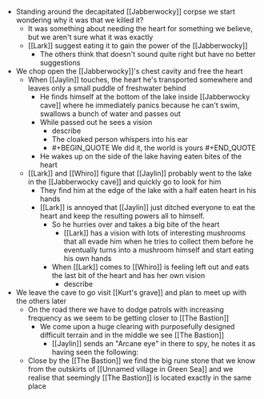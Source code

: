 - Standing around the decapitated [[Jabberwocky]] corpse we start wondering why it was that we killed it?
	- It was something about needing the heart for something we believe, but we aren't sure what it was exactly
	- [[Lark]] suggest eating it to gain the power of the [[Jabberwocky]]
		- The others think that doesn't sound quite right but have no better suggestions
- We chop open the [[Jabberwocky]]'s chest cavity and free the heart
	- When [[Jaylin]] touches, the heart he's transported somewhere and leaves only a small puddle of freshwater behind
		- He finds himself at the bottom of the lake inside [[Jabberwocky cave]] where he immediately panics because he can't swim, swallows a bunch of water and passes out
		- While passed out he sees a vision
			- describe
			- The cloaked person whispers into his ear
			- #+BEGIN_QUOTE
			  We did it, the world is yours
			  #+END_QUOTE
		- He wakes up on the side of the lake having eaten bites of the heart
	- [[Lark]] and [[Whiro]] figure that [[Jaylin]] probably went to the lake in the [[Jabberwocky cave]] and quickly go to look for him
		- They find him at the edge of the lake with a half eaten heart in his hands
		- [[Lark]] is annoyed that [[Jaylin]] just ditched everyone to eat the heart and keep the resulting powers all to himself.
			- So he hurries over and takes a big bite of the heart
				- [[Lark]] has a vision with lots of interesting mushrooms that all evade him when he tries to collect them before he eventually turns into a mushroom himself and start eating his own hands
			- When [[Lark]] comes to [[Whiro]] is feeling left out and eats the last bit of the heart and has her own vision
				- describe
- We leave the cave to go visit [[Kurt's grave]] and plan to meet up with the others later
	- On the road there we have to dodge patrols with increasing frequency as we seem to be getting closer to [[The Bastion]]
		- We come upon a huge clearing with purposefully designed difficult terrain and in the middle we see [[The Bastion]]
			- [[Jaylin]] sends an "Arcane eye" in there to spy, he notes it as having seen the following:
	- Close by the [[The Bastion]] we find the big rune stone that we know from the outskirts of [[Unnamed village in Green Sea]] and we realise that seemingly [[The Bastion]] is located exactly in the same place
